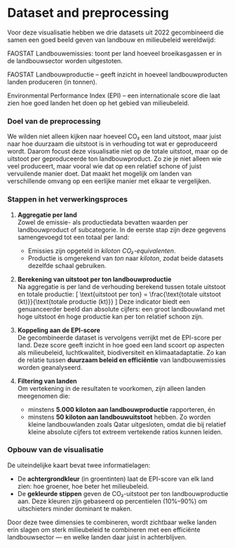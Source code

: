 # Dataset and preprocessing

Voor deze visualisatie hebben we drie datasets uit 2022 gecombineerd die samen een goed beeld geven van landbouw en milieubeleid wereldwijd:

FAOSTAT Landbouwemissies: toont per land hoeveel broeikasgassen er in de landbouwsector worden uitgestoten.

FAOSTAT Landbouwproductie – geeft inzicht in hoeveel landbouwproducten landen produceren (in tonnen).

Environmental Performance Index (EPI) – een internationale score die laat zien hoe goed landen het doen op het gebied van milieubeleid.

### Doel van de preprocessing

We wilden niet alleen kijken naar hoeveel CO₂ een land uitstoot, maar juist naar hoe duurzaam die uitstoot is in verhouding tot wat er geproduceerd wordt. Daarom focust deze visualisatie niet op de totale uitstoot, maar op de uitstoot per geproduceerde ton landbouwproduct. Zo zie je niet alleen wie veel produceert, maar vooral wie dat op een relatief schone of juist vervuilende manier doet. Dat maakt het mogelijk om landen van verschillende omvang op een eerlijke manier met elkaar te vergelijken.

### Stappen in het verwerkingsproces

1. **Aggregatie per land**  
   Zowel de emissie- als productiedata bevatten waarden per landbouwproduct of subcategorie. In de eerste stap zijn deze gegevens samengevoegd tot een totaal per land:
   - Emissies zijn opgeteld in *kiloton CO₂-equivalenten*.
   - Productie is omgerekend van *ton* naar *kiloton*, zodat beide datasets dezelfde schaal gebruiken.

2. **Berekening van uitstoot per ton landbouwproductie**  
   Na aggregatie is per land de verhouding berekend tussen totale uitstoot en totale productie:
   \[
   \text{uitstoot per ton} = \frac{\text{totale uitstoot (kt)}}{\text{totale productie (kt)}}
   \]
   Deze indicator biedt een genuanceerder beeld dan absolute cijfers: een groot landbouwland met hoge uitstoot én hoge productie kan per ton relatief schoon zijn.

3. **Koppeling aan de EPI-score**  
   De gecombineerde dataset is vervolgens verrijkt met de EPI-score per land. Deze score geeft inzicht in hoe goed een land scoort op aspecten als milieubeleid, luchtkwaliteit, biodiversiteit en klimaatadaptatie. Zo kan de relatie tussen **duurzaam beleid en efficiëntie** van landbouwemissies worden geanalyseerd.

4. **Filtering van landen**  
   Om vertekening in de resultaten te voorkomen, zijn alleen landen meegenomen die:
   - minstens **5.000 kiloton aan landbouwproductie** rapporteren, én
   - minstens **50 kiloton aan landbouwuitstoot** hebben.
   Zo worden kleine landbouwlanden zoals Qatar uitgesloten, omdat die bij relatief kleine absolute cijfers tot extreem vertekende ratios kunnen leiden.

### Opbouw van de visualisatie

De uiteindelijke kaart bevat twee informatielagen:

- De **achtergrondkleur** (in groentinten) laat de EPI-score van elk land zien: hoe groener, hoe beter het milieubeleid.
- De **gekleurde stippen** geven de CO₂-uitstoot per ton landbouwproductie aan. Deze kleuren zijn gebaseerd op percentielen (10%–90%) om uitschieters minder dominant te maken.

Door deze twee dimensies te combineren, wordt zichtbaar welke landen erin slagen om sterk milieubeleid te combineren met een efficiënte landbouwsector — en welke landen daar juist in achterblijven.

